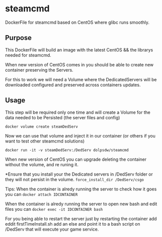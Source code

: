 # steamcmd
DockerFile for steamcmd based on CentOS where glibc runs smoothly.

## Purpose
This DockerFile will build an image with the latest CentOS && the librarys needed for steamcmd.

When new version of CentOS comes in you should be able to create new container preserving the Servers.

For this to work we will need a Volume where the DedicatedServers will be downloaded configured and preserved across containers updates.

## Usage
This step will be required only one time and will create a Volume for the data needed to be Persisted (the server files and config)
```
docker volume create steamDedServ
```

Now we can use that volume and inject it in our container (or others if you want to test other steamcmd solutions)
```
docker run -it -v steamDedServ:/DedServ dolpsdw/steamcmd
```

When new version of CentOS you can upgrade deleting the container without the volume, and re runing it.

*Ensure that you install your the Dedicated servers in /DedServ folder or they will not persist in the volume.
`force_install_dir /DedServ/csgo`

Tips:
When the container is alredy running the server to check how it goes you can `docker attach IDCONTAINER`

When the container is alredy running the server to open new bash and edit files you can `docker exec -it IDCONTAINER bash`

For you being able to restart the server just by restarting the container add eddit firstTimeInstall.sh add an else and point it to a bash script on /DedServ that will execute your game service.
